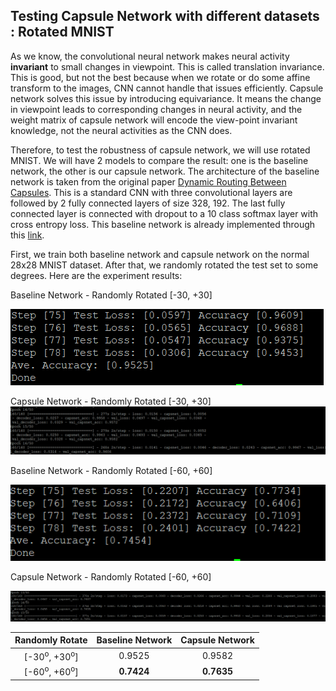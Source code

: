 ## Testing Capsule Network with different datasets : Rotated MNIST

As we know, the convolutional neural network makes neural activity **invariant** to small changes in viewpoint. This is called translation invariance. This is good, but not the best because when we rotate or do some affine transform to the images, CNN cannot handle that issues efficiently. Capsule network solves this issue by introducing equivariance. It means the change in viewpoint leads to corresponding changes in neural activity, and the weight matrix of capsule network will encode the view-point invariant knowledge, not the neural activities as the CNN does.

Therefore, to test the robustness of capsule network, we will use rotated MNIST. We will have 2 models to compare the result: one is the baseline network, the other is our capsule network. The architecture of the baseline network is taken from the original paper [Dynamic Routing Between Capsules](https://arxiv.org/pdf/1710.09829.pdf). This is a standard CNN with three convolutional layers are followed by 2 fully connected layers of size 328, 192. The last fully connected layer is connected with dropout to a 10 class softmax layer with cross entropy loss. This baseline network is already implemented through this [link](https://github.com/shinseung428/CapsNet_Tensorflow/blob/master/models/baseline_network.py). 

First, we train both baseline network and capsule network on the normal 28x28 MNIST dataset. After that, we randomly rotated the test set to some degrees. Here are the experiment results:

Baseline Network - Randomly Rotated [-30, +30]

![1](baseline_Rotated_MNIST_30.PNG)

Capsule Network - Randomly Rotated [-30, +30]
![Capsule_Rotated_MNIST_30](Capsule_Rotated_MNIST_30.png)

Baseline Network - Randomly Rotated [-60, +60]

![3](baseline_Rotated_MNIST_60.PNG)

Capsule Network - Randomly Rotated [-60, +60]

![4](Capsule_Rotated_MNIST_60.PNG)

| Randomly Rotate                    | Baseline Network  | Capsule Network   |
| :---:                              |:---:              | :---:             |
| [-30<sup>o</sup>, +30<sup>o</sup>] | 0.9525            | 0.9582            |
| [-60<sup>o</sup>, +60<sup>o</sup>] | **0.7424**        | **0.7635**        |

